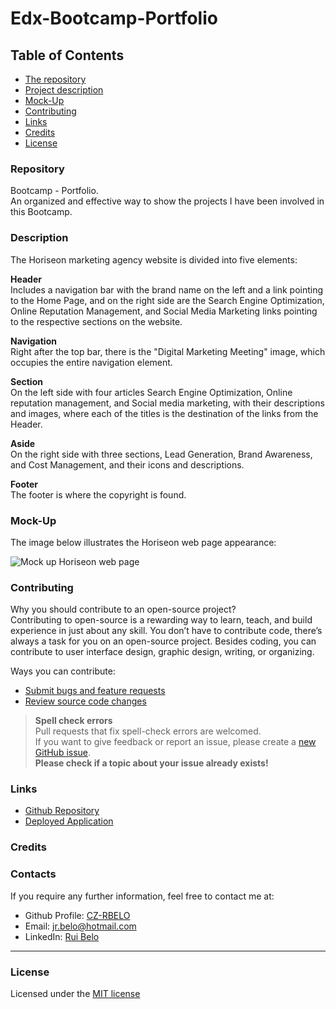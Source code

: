 # Edx-Bootcamp-Portfolio

## Table of Contents

* [The repository](#repository)
* [Project description](#description)
* [Mock-Up](#mock-Up)
* [Contributing](#contributing)
* [Links](#links)
* [Credits](#credits)
* [License](#license)

### Repository

Bootcamp - Portfolio.  
An organized and effective way to show the projects I have been involved in this Bootcamp.

### Description

The Horiseon marketing agency website is divided into five elements:

**Header**  
Includes a navigation bar with the brand name on the left and a link pointing to the Home Page, and on the right side are the Search Engine Optimization, Online Reputation Management, and Social Media Marketing links pointing to the respective sections on the website.

**Navigation**  
Right after the top bar, there is the "Digital Marketing Meeting" image, which occupies the entire navigation element.

**Section**  
On the left side with four articles Search Engine Optimization, Online reputation management, and Social media marketing, with their descriptions and images, where each of the titles is the destination of the links from the Header.

**Aside**  
On the right side with three sections, Lead Generation, Brand Awareness, and Cost Management, and their icons and descriptions.

**Footer**  
The footer is where the copyright is found.

### Mock-Up

The image below illustrates the Horiseon web page appearance:  

![Mock up Horiseon web page](/Assets/Mock-up-Horiseon-web-page.png)

### Contributing

Why you should contribute to an open-source project?  
Contributing to open-source is a rewarding way to learn, teach, and build experience in just about any skill.
You don’t have to contribute code, there’s always a task for you on an open-source project.
Besides coding, you can contribute to user interface design, graphic design, writing, or organizing.

Ways you can contribute:

* [Submit bugs and feature requests](https://github.com/CZ-RBelo/Edx-Bootcamp-Module-01-HTML-CSS-Git-Challenge/issues)
* [Review source code changes](https://github.com/CZ-RBelo/Edx-Bootcamp-Module-01-HTML-CSS-Git-Challenge/pulls)

> **Spell check errors**  
>Pull requests that fix spell-check errors are welcomed.  
>If you want to give feedback or report an issue, please create a [new GitHub issue](https://github.com/CZ-RBelo/Edx-Bootcamp-Module-01-HTML-CSS-Git-Challenge/issues/new).  
>**Please check if a topic about your issue already exists!**

### Links

* [Github Repository](https://github.com/CZ-RBelo/Edx-Bootcamp-Module-01-HTML-CSS-Git-Challenge.git)
* [Deployed Application](https://cz-rbelo.github.io/Edx-Bootcamp-Module-01-HTML-CSS-Git-Challenge/)

### Credits



### Contacts

If you require any further information, feel free to contact me at:
 
* Github Profile: [CZ-RBELO](https://github.com/CZ-RBelo/)  
* Email: [jr.belo@hotmail.com](mailto:jr.belo@hotmail.com)
* LinkedIn: [Rui Belo](https://linkedin.com/in/ruibelo)

---
### License
Licensed under the [MIT license](/LICENSE)